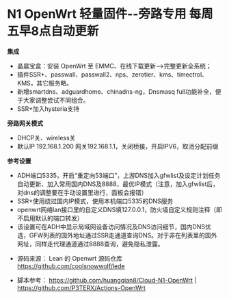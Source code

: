 # N1 OpenWrt 轻量固件--旁路专用 每周五早8点自动更新

**集成**
- 晶晨宝盒：安装 OpenWrt 至 EMMC、在线下载更新——>完整更新全系统；
- 插件SSR+、passwall、passwall2、nps、zerotier、kms、timectrol、KMS，其它服务略。
- 新增smartdns、adguardhome、chinadns-ng，Dnsmasq full功能补全，便于大家调整尝试不同组合。
- SSR+加入hysteria支持

**旁路网关模式**
- DHCP关、wireless关
- 默认IP 192.168.1.200 网关192.168.1.1，关闭桥接，开启IPV6，取消分配前缀

**参考设置**
- ADH端口5335，开启“重定向53端口”，上游DNS加入gfwlist及设定计划任务自动更新、加入常用国内DNS及8888，最优IP模式（注意，加入gfwlist后，对dns的调整要在手动设置里进行，面板会报错）
- SSR+使用绕过国内IP模式，使用本机端口5335的DNS服务
- openwrt网络lan接口里的自定义DNS填127.0.0.1，防火墙自定义规则注释（即不启用默认的端口转发）
- 该设置可在ADH中显示局域网设备访问情况及DNS访问细节，国内DNS优选，GFW列表的国外地址通过SSR走通道查询DNS。对于非在列表里的国外网址，同样走代理通道通过8888查询，避免隐私泄露。
* 源码来源： Lean 的 Openwrt 源码仓库 https://github.com/coolsnowwolf/lede
- 脚本参考： https://github.com/huangqian8/Cloud-N1-OpenWrt | https://github.com/P3TERX/Actions-OpenWrt
